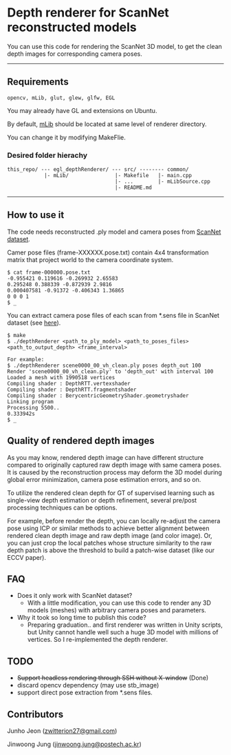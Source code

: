 # Depth renderer for ScanNet reconstructed models

You can use this code for rendering the ScanNet 3D model, to get the clean depth images for corresponding camera poses.

---
## Requirements

    opencv, mLib, glut, glew, glfw, EGL

You may already have GL and extensions on Ubuntu.

By default, [mLib](https://github.com/niessner/mLib) should be located at same level of renderer directory. 

You can change it by modifying MakeFlie.

### Desired folder hierachy

    this_repo/ --- egl_depthRenderer/ --- src/ -------- common/
                |- mLib/               |- Makefile   |- main.cpp
                                       |- ...        |- mLibSource.cpp
                                       |- README.md



---

## How to use it

The code needs reconstructed .ply model and camera poses from [ScanNet dataset](http://www.scan-net.org).

Camer pose files (frame-XXXXXX.pose.txt) contain 4x4 transformation matrix that project world to the camera coordinate system.

    $ cat frame-000000.pose.txt
    -0.955421 0.119616 -0.269932 2.65583
    0.295248 0.388339 -0.872939 2.9816
    0.000407581 -0.91372 -0.406343 1.36865
    0 0 0 1
    $ _

You can extract camera pose files of each scan from \*.sens file in ScanNet dataset (see [here](https://github.com/ScanNet/ScanNet/tree/master/SensReader)).

    $ make
    $ ./depthRenderer <path_to_ply_model> <path_to_poses_files> <path_to_output_depth> <frame_interval>
    
    For example:
    $ ./depthRenderer scene0000_00_vh_clean.ply poses depth_out 100
    Render 'scene0000_00_vh_clean.ply' to 'depth_out' with interval 100
    Loaded a mesh with 1990518 vertices
    Compiling shader : DepthRTT.vertexshader
    Compiling shader : DepthRTT.fragmentshader
    Compiling shader : BerycentricGeometryShader.geometryshader
    Linking program
    Processing 5500..
    0.333942s
    $ _

## Quality of rendered depth images
As you may know, rendered depth image can have different structure compared to originally captured raw depth image with same camera poses. It is caused by the reconstruction process may deform the 3D model during global error minimization, camera pose estimation errors, and so on.

To utilize the rendered clean depth for GT of supervised learning such as single-view depth estimation or depth refinement, several pre/post processing techniques can be options.

For example, before render the depth, you can locally re-adjust the camera pose using ICP or similar methods to achieve better alignment between rendered clean depth image and raw depth image (and color image). Or, you can just crop the local patches whose structure similarity to the raw depth patch is above the threshold to build a patch-wise dataset (like our ECCV paper).

## FAQ
- Does it only work with ScanNet dataset?
  - With a little modification, you can use this code to render any 3D models (meshes) with arbitrary camera poses and parameters.
- Why it took so long time to publish this code?
  - Preparing graduation.. and first renderer was written in Unity scripts, but Unity cannot handle well such a huge 3D model with millions of vertices. So I re-implemented the depth renderer.

## TODO
- ~~Support headless rendering through SSH without X-window~~ (Done)
- discard opencv dependency (may use stb_image)
- support direct pose extraction from *.sens files.

## Contributors
Junho Jeon (zwitterion27@gmail.com)

Jinwoong Jung (jinwoong.jung@postech.ac.kr)
